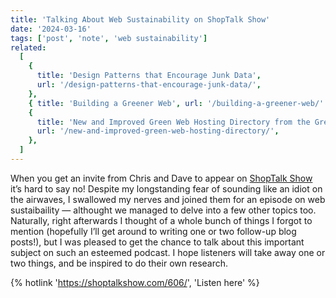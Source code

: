 ```yaml
---
title: 'Talking About Web Sustainability on ShopTalk Show'
date: '2024-03-16'
tags: ['post', 'note', 'web sustainability']
related:
  [
    {
      title: 'Design Patterns that Encourage Junk Data',
      url: '/design-patterns-that-encourage-junk-data/',
    },
    { title: 'Building a Greener Web', url: '/building-a-greener-web/' },
    {
      title: 'New and Improved Green Web Hosting Directory from the Green Web Foundation',
      url: '/new-and-improved-green-web-hosting-directory/',
    },
  ]
---
```


When you get an invite from Chris and Dave to appear on [ShopTalk Show](https://shoptalkshow.com) it’s hard to say no! Despite my longstanding fear of sounding like an idiot on the airwaves, I swallowed my nerves and joined them for an episode on web sustaibaility — althought we managed to delve into a few other topics too. Naturally, right afterwards I thought of a whole bunch of things I forgot to mention (hopefully I’ll get around to writing one or two follow-up blog posts!), but I was pleased to get the chance to talk about this important subject on such an esteemed podcast. I hope listeners will take away one or two things, and be inspired to do their own research.

{% hotlink 'https://shoptalkshow.com/606/', 'Listen here' %}
